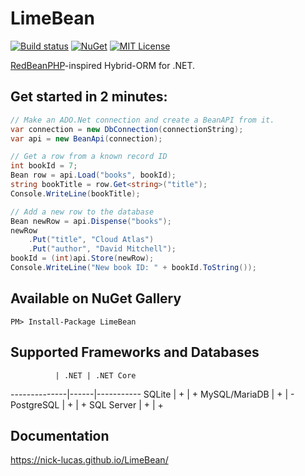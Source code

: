 # LimeBean

[![Build status](https://ci.appveyor.com/api/projects/status/4oxjopx4mbre22ky/branch/master?svg=true)](https://ci.appveyor.com/project/Nick-Lucas/limebean/branch/master)
[![NuGet](https://img.shields.io/nuget/v/LimeBean.svg)](https://www.nuget.org/packages/LimeBean)
[![MIT License](https://img.shields.io/github/license/Nick-Lucas/limebean.svg)](https://raw.githubusercontent.com/Nick-Lucas/LimeBean/master/LICENSE.txt)

[RedBeanPHP](http://redbeanphp.com/)-inspired Hybrid-ORM for .NET. 

## Get started in 2 minutes:
```c#
// Make an ADO.Net connection and create a BeanAPI from it.
var connection = new DbConnection(connectionString);
var api = new BeanApi(connection);

// Get a row from a known record ID
int bookId = 7;
Bean row = api.Load("books", bookId);
string bookTitle = row.Get<string>("title");
Console.WriteLine(bookTitle);

// Add a new row to the database
Bean newRow = api.Dispense("books");
newRow
    .Put("title", "Cloud Atlas")
    .Put("author", "David Mitchell");
bookId = (int)api.Store(newRow);
Console.WriteLine("New book ID: " + bookId.ToString());
```

## Available on NuGet Gallery

    PM> Install-Package LimeBean

## Supported Frameworks and Databases

              | .NET | .NET Core 
--------------|------|-----------
SQLite        | +    | + 
MySQL/MariaDB | +    | - 
PostgreSQL    | +    | + 
SQL Server    | +    | + 

## Documentation

https://nick-lucas.github.io/LimeBean/
